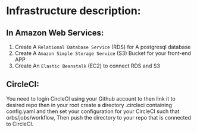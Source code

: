 # Infrastructure description:

## In Amazon Web Services:

1. Create A `Relational Database Service` (RDS) for A postgresql database
2. Create A `Amazon Simple Storage Service` (S3) Bucket for your front-end APP
3. Create An `Elastic Beanstalk` (EC2) to connect RDS and S3 

## CircleCI:
You need to login CircleCI using your Github account to then link it to desired repo then in your root create a directory .circleci containing config.yaml and then set your configuration for your CircleCI such that orbs/jobs/workflow, Then push the directory to your repo that is connected to CircleCI.
